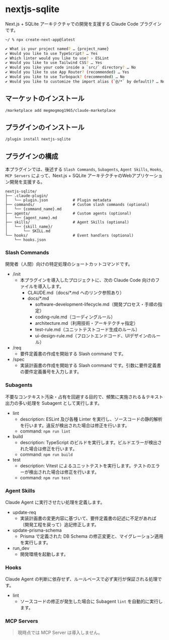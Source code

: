 # nextjs-sqlite

Next.js + SQLite アーキテクチャでの開発を支援する Claude Code プラグインです。

```bash
~/ % npx create-next-app@latest

✔ What is your project named? … {project_name}
✔ Would you like to use TypeScript? … Yes
✔ Which linter would you like to use? › ESLint
✔ Would you like to use Tailwind CSS? … Yes
✔ Would you like your code inside a `src/` directory? … No
✔ Would you like to use App Router? (recommended) … Yes
✔ Would you like to use Turbopack? (recommended) … No
✔ Would you like to customize the import alias (`@/*` by default)? … No
```

## マーケットのインストール

```bash
/marketplace add megmogmog1965/claude-marketplace
```

## プラグインのインストール

```bash
/plugin install nextjs-sqlite
```

## プラグインの構成

本プラグインでは、後述する `Slash Commands`, `Subagents`, `Agent Skills`, `Hooks`, `MCP Servers` によって、Next.js + SQLite アーキテクチャのWebアプリケーション開発を支援する。

```
nextjs-sqlite/
├── .claude-plugin/
│   └── plugin.json           # Plugin metadata
├── commands/                 # Custom slash commands (optional)
│   └── {command_name}.md
├── agents/                   # Custom agents (optional)
│   └── {agent_name}.md
├── skills/                   # Agent Skills (optional)
│   └── {skill_name}/
│       └── SKILL.md
└── hooks/                    # Event handlers (optional)
    └── hooks.json
```

### Slash Commands

開発者（人間）向けの特定処理のショートカットコマンドです。

- /init
    - 本プラグインを導入したプロジェクトに、次の Claude Code 向けのファイルを導入します。
        - CLAUDE.md（docs/*.md へのリンク参照あり）
        - docs/*.md
            - software-development-lifecycle.md（開発プロセス・手順の指定）
            - coding-rule.md（コーディングルール）
            - architecture.md（利用技術・アーキテクチャ指定）
            - test-rule.md（ユニットテストコード生成のルール）
            - ui-design-rule.md（フロントエンドコード、UIデザインのルール）
- /req
    - 要件定義書の作成を開始する Slash command です。
- /spec
    - 実装計画書の作成を開始する Slash command です。引数に要件定義書の要件定義番号を入力します。

### Subagents

不要なコンテキスト汚染・占有を回避する目的で、頻繁に実施される＆テキスト出力の多い処理を Subagent として実行します。

- lint
    - description: ESLint 及び各種 Linter を実行し、ソースコードの静的解析を行います。違反が検出された場合は修正を行います。
    - command: `npm run lint`
- build
    - description: TypeScript のビルドを実行します。ビルドエラーが検出された場合は修正を行います。
    - command: `npm run build`
- test
    - description: Vitest によるユニットテストを実行します。テストのエラーが検出された場合は修正を行います。
    - command: `npm run test`

### Agent Skills

Claude Agent に実行させたい処理を定義します。

- update-req
    - 実装計画書の変更内容に基づいて、要件定義書の記述に不足があれば（開発工程を戻って）追記修正します。
- update-prisma-schema
    - Prisma で定義された DB Schema の修正変更と、マイグレーション適用を実行します。
- run_dev
    - 開発環境を起動します。

### Hooks

Claude Agent の判断に依存せず、ルールベースで必ず実行が保証される処理です。

- lint
    - ソースコードの修正が発生した場合に Subagent `lint` を自動的に実行します。

### MCP Servers

> 現時点では MCP Server は導入しません。
